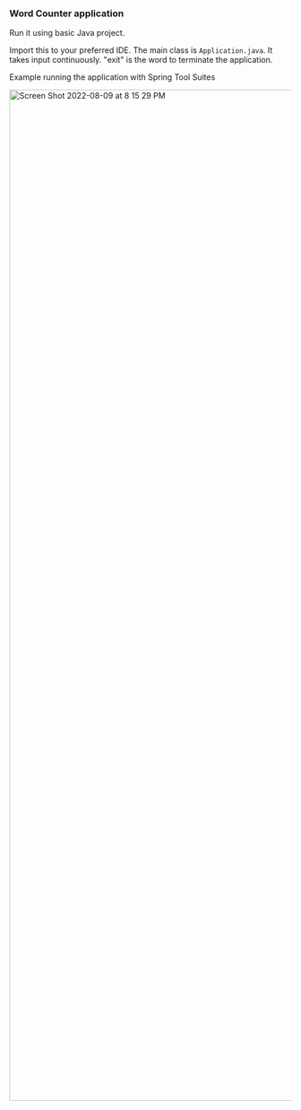 ### Word Counter application

Run it using basic Java project.

Import this to your preferred IDE. The main class is `Application.java`. It takes input continuously. "exit" is the word to terminate the application.

Example running the application with Spring Tool Suites

<img width="1803" alt="Screen Shot 2022-08-09 at 8 15 29 PM" src="https://user-images.githubusercontent.com/42127608/183783278-ec5fc4e6-464e-41b1-af31-92a20211b4bf.png">
